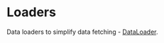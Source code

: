 # Loaders
Data loaders to simplify data fetching - [DataLoader](https://github.com/graphql/dataloader).


